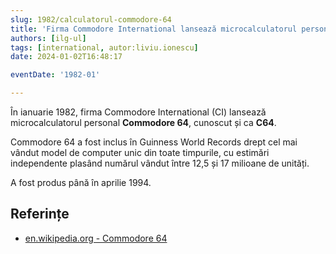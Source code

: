 ```yaml
---
slug: 1982/calculatorul-commodore-64
title: 'Firma Commodore International lansează microcalculatorul personal „Commodore 64”'
authors: [ilg-ul]
tags: [international, autor:liviu.ionescu]
date: 2024-01-02T16:48:17

eventDate: '1982-01'

---
```


În ianuarie 1982, firma Commodore International (CI) lansează
microcalculatorul personal **Commodore 64**, cunoscut și ca **C64**.

<!-- truncate -->

Commodore 64 a fost inclus în Guinness World Records drept cel mai
vândut model de computer unic din toate timpurile, cu estimări
independente plasând numărul vândut între 12,5 și 17 milioane
de unități.

A fost produs până în aprilie 1994.

## Referințe

- [en.wikipedia.org - Commodore 64](https://en.wikipedia.org/wiki/Commodore_64)
